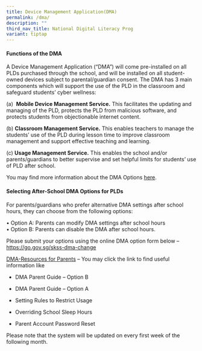 ```yaml
---
title: Device Management Application(DMA)
permalink: /dma/
description: ""
third_nav_title: National Digital Literacy Prog
variant: tiptap
---
```

<h4>Functions of the DMA</h4>
<p>A Device Management Application (“DMA”) will come pre-installed on all
PLDs purchased through the school, and will be installed on all student-owned
devices subject to parental/guardian consent. The DMA has 3 main components
which will support the use of the PLD in the classroom and safeguard students’
cyber wellness:</p>
<p>(a)&nbsp;&nbsp;<strong>Mobile Device Management Service.</strong>&nbsp;This
facilitates the updating and managing of the PLD, protects the PLD from
malicious software, and protects students from objectionable internet content.</p>
<p>(b)&nbsp;<strong>Classroom Management Service.</strong>&nbsp;This enables
teachers to manage the students’ use of the PLD during lesson time to improve
classroom management and support effective teaching and learning.</p>
<p>(c)&nbsp;<strong>Usage Management Service.</strong>&nbsp;This enables
the school and/or parents/guardians to better supervise and set helpful
limits for students’ use of PLD after school.</p>
<p>You may find more information about the DMA Options <a href="https://drive.google.com/file/d/1Pl_RshsmKkcL4ZQAT_-0lrKN-2rClcTw/view?usp=drive_link" rel="noopener noreferrer nofollow" target="_blank">here</a>.</p>
<h4>Selecting After-School DMA Options for PLDs</h4>
<p>For parents/guardians who prefer alternative DMA settings after school
hours, they can choose from the following options:</p>
<p>• Option A: Parents can modify DMA settings after school hours
<br>• Option B: Parents can disable the DMA after school hours.</p>
<p>Please submit your options using the online DMA option form below –
<br><a href="https://go.gov.sg/skss-dma-change" rel="noopener noreferrer nofollow" target="_blank">https://go.gov.sg/skss-dma-change</a>
</p>
<p><a href="https://drive.google.com/drive/folders/1v-TiyDZGUeOhJazC4LyU-j0UlMUqddm0?usp=drive_link" rel="noopener noreferrer nofollow" target="_blank">DMA-Resources for Parents</a> –
You may click the link to find useful information like
<br>
</p>
<ul data-tight="true" class="tight">
<li>
<p>DMA Parent Guide – Option B
<br>
</p>
</li>
<li>
<p>DMA Parent Guide – Option A
<br>
</p>
</li>
<li>
<p>Setting Rules to Restrict Usage
<br>
</p>
</li>
<li>
<p>Overriding School Sleep Hours
<br>
</p>
</li>
<li>
<p>Parent Account Password Reset
<br>
</p>
</li>
</ul>
<p>Please note that the system will be updated on every first week of the
following month.</p>